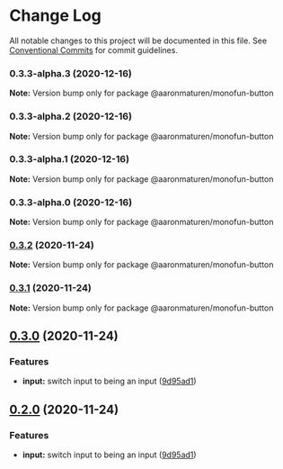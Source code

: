 # Change Log

All notable changes to this project will be documented in this file.
See [Conventional Commits](https://conventionalcommits.org) for commit guidelines.

### 0.3.3-alpha.3 (2020-12-16)

**Note:** Version bump only for package @aaronmaturen/monofun-button





### 0.3.3-alpha.2 (2020-12-16)

**Note:** Version bump only for package @aaronmaturen/monofun-button





### 0.3.3-alpha.1 (2020-12-16)

**Note:** Version bump only for package @aaronmaturen/monofun-button





### 0.3.3-alpha.0 (2020-12-16)

**Note:** Version bump only for package @aaronmaturen/monofun-button





### [0.3.2](https://github.com/aaronmaturen/monofun/compare/@aaronmaturen/monofun-button@0.3.1...@aaronmaturen/monofun-button@0.3.2) (2020-11-24)

**Note:** Version bump only for package @aaronmaturen/monofun-button





### [0.3.1](https://github.com/aaronmaturen/monofun/compare/@aaronmaturen/monofun-button@0.3.0...@aaronmaturen/monofun-button@0.3.1) (2020-11-24)

**Note:** Version bump only for package @aaronmaturen/monofun-button





## [0.3.0](https://github.com/aaronmaturen/monofun/compare/@aaronmaturen/monofun-button@0.1.1...@aaronmaturen/monofun-button@0.3.0) (2020-11-24)


### Features

* **input:** switch input to being an input ([9d95ad1](https://github.com/aaronmaturen/monofun/commit/9d95ad13f71975f16a117f26942a90d3c6ff0254))



## [0.2.0](https://github.com/aaronmaturen/monofun/compare/@aaronmaturen/monofun-button@0.1.1...@aaronmaturen/monofun-button@0.2.0) (2020-11-24)


### Features

* **input:** switch input to being an input ([9d95ad1](https://github.com/aaronmaturen/monofun/commit/9d95ad13f71975f16a117f26942a90d3c6ff0254))
